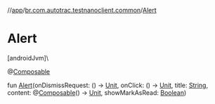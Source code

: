 //[app](../../index.md)/[br.com.autotrac.testnanoclient.common](index.md)/[Alert](-alert.md)

# Alert

[androidJvm]\

@[Composable](https://developer.android.com/reference/kotlin/androidx/compose/runtime/Composable.html)

fun [Alert](-alert.md)(onDismissRequest: () -&gt; [Unit](https://kotlinlang.org/api/latest/jvm/stdlib/kotlin/-unit/index.html), onClick: () -&gt; [Unit](https://kotlinlang.org/api/latest/jvm/stdlib/kotlin/-unit/index.html), title: [String](https://kotlinlang.org/api/latest/jvm/stdlib/kotlin/-string/index.html), content: @[Composable](https://developer.android.com/reference/kotlin/androidx/compose/runtime/Composable.html)() -&gt; [Unit](https://kotlinlang.org/api/latest/jvm/stdlib/kotlin/-unit/index.html), showMarkAsRead: [Boolean](https://kotlinlang.org/api/latest/jvm/stdlib/kotlin/-boolean/index.html))
